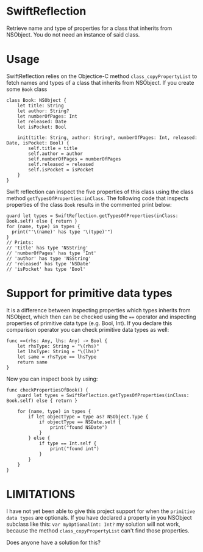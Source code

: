 # SwiftReflection
Retrieve name and type of properties for a class that inherits from NSObject. You do not need an instance of said class.

# Usage
SwiftReflection relies on the Objectice-C method `class_copyPropertyList` to fetch names and types of a class that inherits from NSObject. If you create some `Book` class
```
class Book: NSObject {
    let title: String
    let author: String?
    let numberOfPages: Int
    let released: Date
    let isPocket: Bool

    init(title: String, author: String?, numberOfPages: Int, released: Date, isPocket: Bool) {
        self.title = title
        self.author = author
        self.numberOfPages = numberOfPages
        self.released = released
        self.isPocket = isPocket
    }
}
```

Swift reflection can inspect the five properties of this class using the class method `getTypesOfProperties:inClass`. The following code that inspects properties of the class `Book` results in the commented print below:
```
guard let types = SwiftReflection.getTypesOfProperties(inClass: Book.self) else { return }
for (name, type) in types {
  print("'\(name)' has type '\(type)'")
}
// Prints:
// 'title' has type 'NSString'
// 'numberOfPages' has type 'Int'
// 'author' has type 'NSString'
// 'released' has type 'NSDate'
// 'isPocket' has type 'Bool'
```


# Support for primitive data types
It is a difference between inspecting properties which types inherits from NSObject, which then can be checked using the `==` operator and inspecting properties of primitive data type (e.g. Bool, Int). If you declare this comparison operator you can check primitive data types as well:
```
func ==(rhs: Any, lhs: Any) -> Bool {
    let rhsType: String = "\(rhs)"
    let lhsType: String = "\(lhs)"
    let same = rhsType == lhsType
    return same
}
```

Now you can inspect book by using:
```
func checkPropertiesOfBook() {
    guard let types = SwiftReflection.getTypesOfProperties(inClass: Book.self) else { return }

    for (name, type) in types {
        if let objectType = type as? NSObject.Type {
            if objectType == NSDate.self {
                print("found NSDate")
            }
        } else {
            if type == Int.self {
                print("found int")
            }
        }
    }
}
```


# LIMITATIONS
I have not yet been able to give this project support for when the `primitive data types` are optionals. If you have declared a property in you NSObject subclass like this: `var myOptionalInt: Int?` my solution will not work, because the method `class_copyPropertyList` can't find those properties. 

Does anyone have a solution for this?
